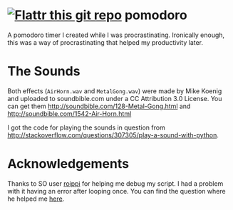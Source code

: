 [![Flattr this git repo](http://api.flattr.com/button/flattr-badge-large.png)](https://flattr.com/submit/auto?user_id=evamvid&url=github.com/evamvid/pomodoro&title=pomodoro&language=&tags=github&category=software) 
pomodoro
========

A pomodoro timer I created while I was procrastinating. Ironically enough, this was a way of procrastinating that helped my productivity later.

The Sounds
===========
Both effects (`AirHorn.wav` and `MetalGong.wav`) were made by Mike Koenig and uploaded to soundbible.com under a CC Attribution 3.0 License. You can get them http://soundbible.com/128-Metal-Gong.html and http://soundbible.com/1542-Air-Horn.html

I got the code for playing the sounds in question from http://stackoverflow.com/questions/307305/play-a-sound-with-python.

Acknowledgements
================
Thanks to SO user [roippi](http://stackoverflow.com/users/2581969/roippi) for helping me debug my script. I had a problem with it having an error after looping once. You can find the question where he helped me [here](http://stackoverflow.com/questions/22369850/why-does-this-script-not-loop-only-runs-once/22370027?noredirect=1#22370027).
